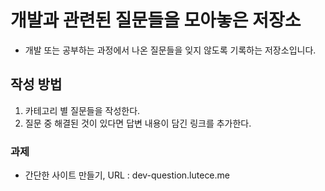 # 개발과 관련된 질문들을 모아놓은 저장소

- 개발 또는 공부하는 과정에서 나온 질문들을 잊지 않도록 기록하는 저장소입니다.

## 작성 방법

1. 카테고리 별 질문들을 작성한다.
2. 질문 중 해결된 것이 있다면 답변 내용이 담긴 링크를 추가한다.

### 과제

- 간단한 사이트 만들기, URL : dev-question.lutece.me
